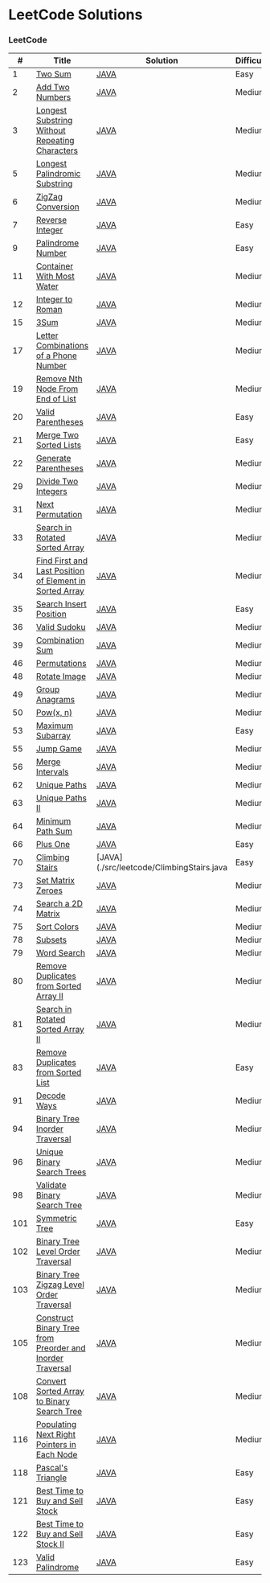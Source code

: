 LeetCode Solutions
========

### LeetCode


| # | Title | Solution | Difficulty |
|---| ----- | -------- | ---------- |
|1|[Two Sum](https://leetcode.com/problems/two-sum/)|[JAVA](./src/leetcode/TwoSum.java)|Easy|
|2|[Add Two Numbers](https://leetcode.com/problems/add-two-numbers/)|[JAVA](./src/leetcode/AddTwoNumbers.java)|Medium|
|3|[Longest Substring Without Repeating Characters](https://leetcode.com/problems/longest-substring-without-repeating-characters/)|[JAVA](./src/leetcode/LongestSubstringWithoutRepeatingCharacters.java)|Medium|
|5|[Longest Palindromic Substring](https://leetcode.com/problems/longest-palindromic-substring/)|[JAVA](./src/leetcode/LongestPalindromicSubstring.java)|Medium|
|6|[ZigZag Conversion](https://leetcode.com/problems/zigzag-conversion/)|[JAVA](./src/leetcode/ZigZagConversion.java)|Medium|
|7|[Reverse Integer](https://leetcode.com/problems/reverse-integer/)|[JAVA](./src/leetcode/ReverseInteger.java)|Easy|
|9|[Palindrome Number](https://leetcode.com/problems/palindrome-number/)|[JAVA](./src/leetcode/PalindromeNumber.java)|Easy|
|11|[Container With Most Water](https://leetcode.com/problems/container-with-most-water/)|[JAVA](./src/leetcode/ContainerWithMostWater.java)|Medium|
|12|[Integer to Roman](https://leetcode.com/problems/integer-to-roman/)|[JAVA](./src/leetcode/IntegerToRoman.java)|Medium|
|15|[3Sum](https://leetcode.com/problems/3sum/)|[JAVA](./src/leetcode/ThreeSum.java)|Medium|
|17|[Letter Combinations of a Phone Number](https://leetcode.com/problems/letter-combinations-of-a-phone-number/)|[JAVA](./src/leetcode/LetterCombinationsofaPhoneNumber.java)|Medium|
|19|[Remove Nth Node From End of List](https://leetcode.com/problems/remove-nth-node-from-end-of-list/)|[JAVA](./src/leetcode/RemoveNthNodeFromEndofList.java)|Medium|
|20|[Valid Parentheses](https://leetcode.com/problems/valid-parentheses/)|[JAVA](./src/leetcode/ValidParentheses.java)|Easy|
|21|[Merge Two Sorted Lists](https://leetcode.com/problems/merge-two-sorted-lists/)|[JAVA](./src/leetcode/MergeTwoSortedLists.java)|Easy|
|22|[Generate Parentheses](https://leetcode.com/problems/generate-parentheses/)|[JAVA](./src/leetcode/GenerateParentheses.java)|Medium|
|29|[Divide Two Integers](https://leetcode.com/problems/divide-two-integers/)|[JAVA](./src/leetcode/DivideTwoIntegers.java)|Medium|
|31|[Next Permutation](https://leetcode.com/problems/next-permutation/)|[JAVA](./src/leetcode/NextPermutation.java)|Medium|
|33|[Search in Rotated Sorted Array](https://leetcode.com/problems/search-in-rotated-sorted-array/)|[JAVA](./src/leetcode/SearchinRotatedSortedArray.java)|Medium|
|34|[Find First and Last Position of Element in Sorted Array](https://leetcode.com/problems/find-first-and-last-position-of-element-in-sorted-array/)|[JAVA](./src/leetcode/FindFirstandLastPositionofElementinSortedArray.java)|Medium|
|35|[Search Insert Position](https://leetcode.com/problems/search-insert-position/)|[JAVA](./src/leetcode/SearchInsertPosition.java)|Easy|
|36|[Valid Sudoku](https://leetcode.com/problems/valid-sudoku/)|[JAVA](./src/leetcode/ValidSudoku.java)|Medium|
|39|[Combination Sum](https://leetcode.com/problems/combination-sum/)|[JAVA](./src/leetcode/CombinationSum.java)|Medium|
|46|[Permutations](https://leetcode.com/problems/permutations/)|[JAVA](./src/leetcode/Permutations.java)|Medium|
|48|[Rotate Image](https://leetcode.com/problems/rotate-image/)|[JAVA](./src/leetcode/RotateImage.java)|Medium|
|49|[Group Anagrams](https://leetcode.com/problems/group-anagrams/)|[JAVA](./src/leetcode/GroupAnagrams.java)|Medium|
|50|[Pow(x, n)](https://leetcode.com/problems/powx-n/)|[JAVA](./src/leetcode/PowXn.java)|Medium|
|53|[Maximum Subarray](https://leetcode.com/problems/maximum-subarray/)|[JAVA](./src/leetcode/MaximumSubarray.java)|Easy|
|55|[Jump Game](https://leetcode.com/problems/jump-game/)|[JAVA](./src/leetcode/JumpGame.java)|Medium|
|56|[Merge Intervals](https://leetcode.com/problems/merge-intervals/)|[JAVA](./src/leetcode/MergeIntervals.java)|Medium|
|62|[Unique Paths](https://leetcode.com/problems/unique-paths/)|[JAVA](./src/leetcode/UniquePaths.java)|Medium|
|63|[Unique Paths II](https://leetcode.com/problems/unique-paths-ii/)|[JAVA](./src/leetcode/UniquePathsII.java)|Medium|
|64|[Minimum Path Sum](https://leetcode.com/problems/minimum-path-sum/)|[JAVA](./src/leetcode/MinimumPathSum.java)|Medium|
|66|[Plus One](https://leetcode.com/problems/plus-one/)|[JAVA](./src/leetcode/PlusOne.java)|Easy|
|70|[Climbing Stairs](https://leetcode.com/problems/climbing-stairs/)|[JAVA](./src/leetcode/ClimbingStairs.java|Easy|
|73|[Set Matrix Zeroes](https://leetcode.com/problems/set-matrix-zeroes/)|[JAVA](./src/leetcode/SetMatrixZeroes.java)|Medium|
|74|[Search a 2D Matrix](https://leetcode.com/problems/search-a-2d-matrix/)|[JAVA](./src/leetcode/Searcha2DMatrix.java)|Medium|
|75|[Sort Colors](https://leetcode.com/problems/sort-colors/)|[JAVA](./src/leetcode/SortColors.java)|Medium|
|78|[Subsets](https://leetcode.com/problems/subsets/)|[JAVA](./src/leetcode/Subsets.java)|Medium|
|79|[Word Search](https://leetcode.com/problems/word-search/)|[JAVA](./src/leetcode/WordSearch.java)|Medium|
|80|[Remove Duplicates from Sorted Array II](https://leetcode.com/problems/remove-duplicates-from-sorted-array-ii/)|[JAVA](./src/leetcode/RemoveDuplicatesfromSortedArrayII.java)|Medium|
|81|[Search in Rotated Sorted Array II](https://leetcode.com/problems/search-in-rotated-sorted-array-ii/)|[JAVA](./src/leetcode/SearchinRotatedSortedArrayII.java)|Medium|
|83|[Remove Duplicates from Sorted List](https://leetcode.com/problems/remove-duplicates-from-sorted-list/)|[JAVA](./src/leetcode/RemoveDuplicatesfromSortedList.java)|Easy|
|91|[Decode Ways](https://leetcode.com/problems/decode-ways/)|[JAVA](./src/leetcode/DecodeWays.java)|Medium|
|94|[Binary Tree Inorder Traversal](https://leetcode.com/problems/binary-tree-inorder-traversal/)|[JAVA](./src/leetcode/BinaryTreeInorderTraversal.java)|Medium|
|96|[Unique Binary Search Trees](https://leetcode.com/problems/unique-binary-search-trees/)|[JAVA](./src/leetcode/UniqueBinarySearchTrees)|Medium|
|98|[Validate Binary Search Tree](https://leetcode.com/problems/validate-binary-search-tree/)|[JAVA](./src/leetcode/ValidateBinarySearchTree.java)|Medium|
|101|[Symmetric Tree](https://leetcode.com/problems/symmetric-tree/)|[JAVA](./src/leetcode/SymmetricTree.java)|Easy|
|102|[Binary Tree Level Order Traversal](https://leetcode.com/problems/binary-tree-level-order-traversal/)|[JAVA](./src/leetcode/BinaryTreeLevelOrderTraversal.java)|Medium|
|103|[Binary Tree Zigzag Level Order Traversal](https://leetcode.com/problems/binary-tree-zigzag-level-order-traversal/)|[JAVA](./src/leetcode/BinaryTreeZigZagLevelOrderTraversal.java)|Medium|
|105|[Construct Binary Tree from Preorder and Inorder Traversal](https://leetcode.com/problems/construct-binary-tree-from-preorder-and-inorder-traversal/)|[JAVA](./src/leetcode/ConstructBinaryTreefromPreorderandInorderTraversal.java)|Medium|
|108|[Convert Sorted Array to Binary Search Tree](https://leetcode.com/problems/convert-sorted-array-to-binary-search-tree/)|[JAVA](./src/leetcode/ConvertSortedArraytoBinarySearchTree.java)|Medium|
|116|[Populating Next Right Pointers in Each Node](https://leetcode.com/problems/populating-next-right-pointers-in-each-node/)|[JAVA](./src/leetcode/PopulatingNextRightPointersinEachNode.java)|Medium|
|118|[Pascal's Triangle](https://leetcode.com/problems/pascals-triangle/)|[JAVA](./src/leetcode/PascalsTriangle.java)|Easy|
|121|[Best Time to Buy and Sell Stock](https://leetcode.com/problems/best-time-to-buy-and-sell-stock/)|[JAVA](./src/leetcode/BestTimetoBuyandSellStock.java)|Easy|
|122|[Best Time to Buy and Sell Stock II](https://leetcode.com/problems/best-time-to-buy-and-sell-stock-ii/)|[JAVA](./src/leetcode/BestTimetoBuyandSellStockII.java)|Easy|
|123|[Valid Palindrome](https://leetcode.com/problems/valid-palindrome/)|[JAVA](./src/leetcode/ValidPalindrome.java)|Easy|


